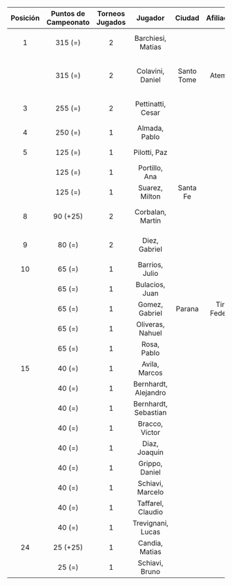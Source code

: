 |  Posición  |  Puntos de Campeonato  |  Torneos Jugados  |       Jugador        |   Ciudad   |  Afiliación  |    Puntos sumados     |
|:----------:|:----------------------:|:-----------------:|:--------------------:|:----------:|:------------:|:---------------------:|
|     1      |        315 (=)         |         2         |  Barchiesi, Matias   |            |              | 250 (T01) + 65 (T02)  |
|            |        315 (=)         |         2         |   Colavini, Daniel   | Santo Tome |   Atemeli    | 190 (T02) + 125 (T01) |
|     3      |        255 (=)         |         2         |  Pettinatti, Cesar   |            |              | 190 (T01) + 65 (T02)  |
|     4      |        250 (=)         |         1         |    Almada, Pablo     |            |              |       250 (T02)       |
|     5      |        125 (=)         |         1         |     Pilotti, Paz     |            |              |       125 (T02)       |
|            |        125 (=)         |         1         |    Portillo, Ana     |            |              |       125 (T01)       |
|            |        125 (=)         |         1         |    Suarez, Milton    |  Santa Fe  |              |       125 (T02)       |
|     8      |        90 (+25)        |         2         |   Corbalan, Martin   |            |              |  65 (T02) + 25 (T03)  |
|     9      |         80 (=)         |         2         |    Diez, Gabriel     |            |              |  40 (T02) + 40 (T01)  |
|     10     |         65 (=)         |         1         |    Barrios, Julio    |            |              |       65 (T01)        |
|            |         65 (=)         |         1         |    Bulacios, Juan    |            |              |       65 (T02)        |
|            |         65 (=)         |         1         |    Gomez, Gabriel    |   Parana   | Tiro Federal |       65 (T01)        |
|            |         65 (=)         |         1         |   Oliveras, Nahuel   |            |              |       65 (T01)        |
|            |         65 (=)         |         1         |     Rosa, Pablo      |            |              |       65 (T01)        |
|     15     |         40 (=)         |         1         |    Avila, Marcos     |            |              |       40 (T02)        |
|            |         40 (=)         |         1         | Bernhardt, Alejandro |            |              |       40 (T01)        |
|            |         40 (=)         |         1         | Bernhardt, Sebastian |            |              |       40 (T01)        |
|            |         40 (=)         |         1         |    Bracco, Victor    |            |              |       40 (T01)        |
|            |         40 (=)         |         1         |    Diaz, Joaquin     |            |              |       40 (T01)        |
|            |         40 (=)         |         1         |    Grippo, Daniel    |            |              |       40 (T02)        |
|            |         40 (=)         |         1         |   Schiavi, Marcelo   |            |              |       40 (T01)        |
|            |         40 (=)         |         1         |  Taffarel, Claudio   |            |              |       40 (T01)        |
|            |         40 (=)         |         1         |  Trevignani, Lucas   |            |              |       40 (T02)        |
|     24     |        25 (+25)        |         1         |    Candia, Matias    |            |              |       25 (T03)        |
|            |         25 (=)         |         1         |    Schiavi, Bruno    |            |              |       25 (T01)        |